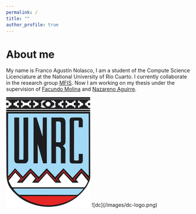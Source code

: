 ```yaml
---
permalink: /
title: ""
author_profile: true
---
```


About me
======
My name is Franco Agustín Nolasco, I am a student of the Compute Science Licenciature at the National University of Río Cuarto. I currently collaborate in the research group [MFIS](https://mfis.dc.exa.unrc.edu.ar/).
Now I am working on my thesis under the supervision of [Facundo Molina]() and [Nazareno Aguirre]().


<img src="/images/unrc-logo.png" width="230" height="300">
![dc](/images/dc-logo.png)
